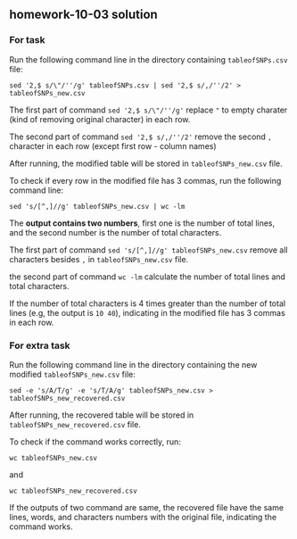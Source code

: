 ## homework-10-03 solution

### For task

Run the following command line in the directory containing `tableofSNPs.csv` file:

```
sed '2,$ s/\"/''/g' tableofSNPs.csv | sed '2,$ s/,/''/2' > tableofSNPs_new.csv
```

The first part of command `sed '2,$ s/\"/''/g'` replace `"` to empty charater (kind of removing original character) in each row.  

The second part of command `sed '2,$ s/,/''/2'` remove the second `,` character in each row (except first row - column names)

After running, the modified table will be stored in `tableofSNPs_new.csv` file.

To check if every row in the modified file has 3 commas, run the following command line:

```
sed 's/[^,]//g' tableofSNPs_new.csv | wc -lm
```

The **output contains two numbers**, first one is the number of total lines, and the second number is the number of total characters.

The first part of command `sed 's/[^,]//g' tableofSNPs_new.csv` remove all characters besides `,` in `tableofSNPs_new.csv` file. 

the second part of command `wc -lm` calculate the number of total lines and total characters.

If the number of total characters is 4 times greater than the number of total lines (e.g, the output is `10 40`), indicating in the modified file has 3 commas in each row.

### For extra task

Run the following command line in the directory containing the new modified `tableofSNPs_new.csv` file:

```
sed -e 's/A/T/g' -e 's/T/A/g' tableofSNPs_new.csv > tableofSNPs_new_recovered.csv
```

After running, the recovered table will be stored in `tableofSNPs_new_recovered.csv` file.

To check if the command works correctly, run: 

```
wc tableofSNPs_new.csv
```

and 

```
wc tableofSNPs_new_recovered.csv
```

If the outputs of two command are same, the recovered file have the same lines, words, and characters numbers with the original file, indicating the command works.  
